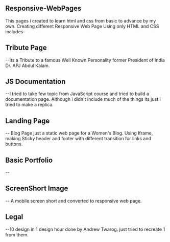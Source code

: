 ## Responsive-WebPages
This pages i created to learn html and css from basic to advance by my own. Creating different Responsive Web Page Using only  HTML and CSS includes-
## Tribute Page 
--Its a Tribute to a famous Well Known Personality former President of India Dr. APJ Abdul Kalam.
## JS Documentation
--I tried to take few topic from JavaScript course and tried to build a documentation page. Although i didn't include much of the things its just i tried to make a replica.

## Landing Page
-- Blog Page just a static web page for a Women's Blog. Using Iframe, making Sticky header and footer with different transition for links and buttons. 

## Basic Portfolio
--

## ScreenShort Image
-- A mobile screen short and converted to responsive web page.

## Legal 
--10 design in 1 design hour done by Andrew Twarog. just tried to recreate 1 from them.
